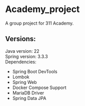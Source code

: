 # Academy_project
A group project for 311 Academy.

## Versions:
Java version: 22\
Spring version: 3.3.3\
Dependencies:
  - Spring Boot DevTools
  - Lombok
  - Spring Web
  - Docker Compose Support
  - MariaDB Driver
  - Spring Data JPA
